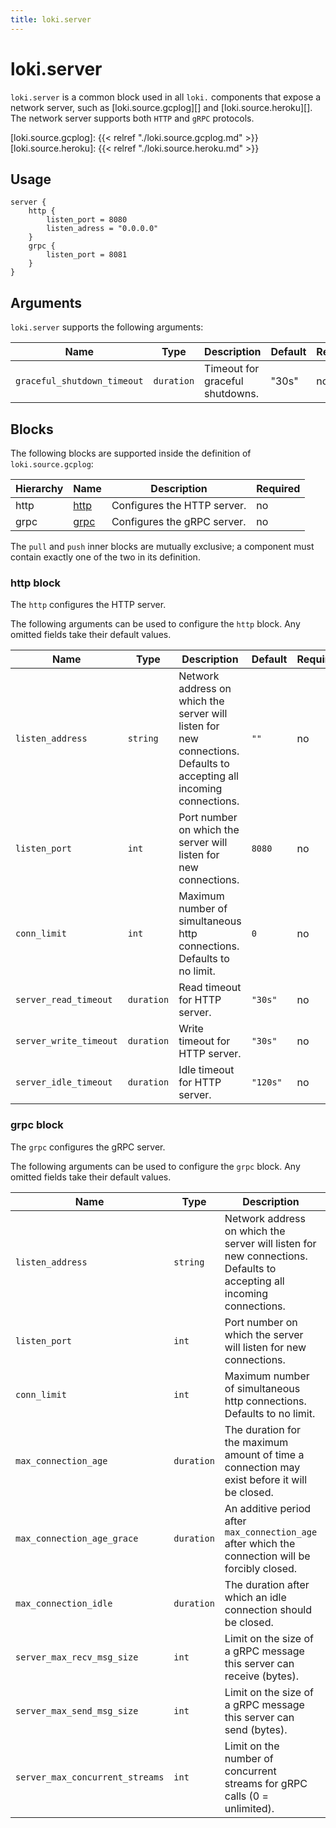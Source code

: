 ```yaml
---
title: loki.server
---
```


# loki.server

`loki.server` is a common block used in all `loki.` components that expose a network server, such as
[loki.source.gcplog][] and [loki.source.heroku][]. The
network server supports both `HTTP` and `gRPC` protocols.

[loki.source.gcplog]: {{< relref "./loki.source.gcplog.md" >}}
[loki.source.heroku]: {{< relref "./loki.source.heroku.md" >}}

## Usage

```river
server {
    http {
        listen_port = 8080
        listen_adress = "0.0.0.0"
    }
    grpc {
        listen_port = 8081
    }
}
```

## Arguments

`loki.server` supports the following arguments:

 Name                        | Type           | Description                               | Default | Required
-----------------------------|----------------|-------------------------------------------|---------|----------
 `graceful_shutdown_timeout` | `duration` | Timeout for graceful shutdowns. | "30s"    | no

## Blocks

The following blocks are supported inside the definition of
`loki.source.gcplog`:

 Hierarchy | Name     | Description                 | Required
-----------|----------|-----------------------------|----------
 http      | [http][] | Configures the HTTP server. | no
 grpc      | [grpc][] | Configures the gRPC server. | no

The `pull` and `push` inner blocks are mutually exclusive; a component must
contain exactly one of the two in its definition.

[http]: #http-block

[grpc]: #grpc-block

### http block

The `http` configures the HTTP server.

The following arguments can be used to configure the `http` block. Any omitted
fields take their default values.

 Name                   | Type       | Description                                                                                                          | Default  | Required
------------------------|------------|----------------------------------------------------------------------------------------------------------------------|----------|----------
 `listen_address`       | `string`   | Network address on which the server will listen for new connections. Defaults to accepting all incoming connections. | `""`     | no
 `listen_port`          | `int`      | Port number on which the server will listen for new connections.                                                     | `8080`   | no
 `conn_limit`           | `int`      | Maximum number of simultaneous http connections. Defaults to no limit.                                               | `0`      | no
 `server_read_timeout`  | `duration` | Read timeout for HTTP server.                                                                                        | `"30s"`  | no
 `server_write_timeout` | `duration` | Write timeout for HTTP server.                                                                                       | `"30s"`  | no
 `server_idle_timeout`  | `duration` | Idle timeout for HTTP server.                                                                                        | `"120s"` | no

### grpc block

The `grpc` configures the gRPC server.

The following arguments can be used to configure the `grpc` block. Any omitted
fields take their default values.

 Name                            | Type       | Description                                                                                                          | Default      | Required
---------------------------------|------------|----------------------------------------------------------------------------------------------------------------------|--------------|----------
 `listen_address`                | `string`   | Network address on which the server will listen for new connections. Defaults to accepting all incoming connections. | `""`         | no
 `listen_port`                   | `int`      | Port number on which the server will listen for new connections.                                                     | `8081`       | no
 `conn_limit`                    | `int`      | Maximum number of simultaneous http connections. Defaults to no limit.                                               | `0`          | no
 `max_connection_age`            | `duration` | The duration for the maximum amount of time a connection may exist before it will be closed.                         | `"infinity"` | no
 `max_connection_age_grace`      | `duration` | An additive period after `max_connection_age` after which the connection will be forcibly closed.                    | `"infinity"` | no
 `max_connection_idle`           | `duration` | The duration after which an idle connection should be closed.                                                        | `"infinity"` | no
 `server_max_recv_msg_size`      | `int`      | Limit on the size of a gRPC message this server can receive (bytes).                                                 | `4MB`        | no
 `server_max_send_msg_size`      | `int`      | Limit on the size of a gRPC message this server can send (bytes).                                                    | `4MB`        | no
 `server_max_concurrent_streams` | `int`      | Limit on the number of concurrent streams for gRPC calls (0 = unlimited).                                            | `100`        | no
